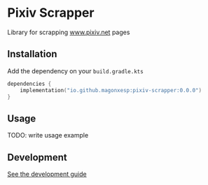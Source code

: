 # Pixiv Scrapper


Library for scrapping www.pixiv.net pages 

## Installation

Add the dependency on your `build.gradle.kts`

```kotlin
dependencies {
    implementation("io.github.magonxesp:pixiv-scrapper:0.0.0")
}
```

## Usage

TODO: write usage example

## Development

[See the development guide](./docs/development.md)

